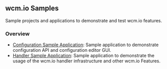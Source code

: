 ## wcm.io Samples

Sample projects and applications to demonstrate and test wcm.io features.


### Overview

* [Configuration Sample Application](config-sample-app/): Sample application to demonstrate configuration API and configuration editor GUI.
* [Handler Sample Application](handler-sample-app/): Sample application to demonstrate the usage of the wcm.io handler infrastructure and other wcm.io Features.

